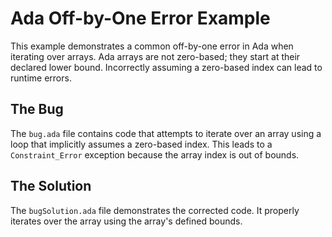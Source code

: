 # Ada Off-by-One Error Example
This example demonstrates a common off-by-one error in Ada when iterating over arrays.  Ada arrays are not zero-based; they start at their declared lower bound.  Incorrectly assuming a zero-based index can lead to runtime errors.

## The Bug
The `bug.ada` file contains code that attempts to iterate over an array using a loop that implicitly assumes a zero-based index. This leads to a `Constraint_Error` exception because the array index is out of bounds.

## The Solution
The `bugSolution.ada` file demonstrates the corrected code. It properly iterates over the array using the array's defined bounds.